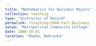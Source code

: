 ```yaml
---
title: "Mathematics for Business Majors"
collection: teaching
type: "Instructor of Record"
permalink: /teaching/2008-Fall-Business
venue: "Metropolitan Community College"
date: 2008-10-01
location: "Omaha, Nebraska"
---
```

